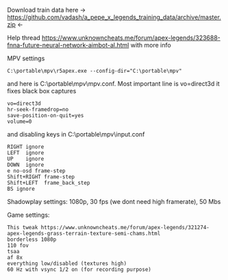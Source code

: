 Download train data here -> https://github.com/vadash/a_pepe_x_legends_training_data/archive/master.zip <-

Help thread https://www.unknowncheats.me/forum/apex-legends/323688-fnna-future-neural-network-aimbot-al.html with more info


MPV settings
```
C:\portable\mpv\r5apex.exe --config-dir="C:\portable\mpv"
```

and here is C:\portable\mpv\mpv.conf. Most important line is vo=direct3d it fixes black box captures
```
vo=direct3d
hr-seek-framedrop=no
save-position-on-quit=yes
volume=0
```
and disabling keys in C:\portable\mpv\input.conf
```
RIGHT ignore
LEFT  ignore
UP    ignore
DOWN  ignore
e no-osd frame-step
Shift+RIGHT frame-step
Shift+LEFT  frame_back_step
BS ignore
```

Shadowplay settings:
1080p, 30 fps (we dont need high framerate), 50 Mbs
 
Game settings:
```
This tweak https://www.unknowncheats.me/forum/apex-legends/321274-apex-legends-grass-terrain-texture-semi-chams.html
borderless 1080p
110 fov
tsaa
af 8x
everything low/disabled (textures high)
60 Hz with vsync 1/2 on (for recording purpose)
```
